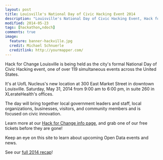 ```yaml
---
layout: post
title: Louisville's National Day of Civic Hacking Event 2014
description: "Louisville's National Day of Civic Hacking Event, Hack for Change May 31, 2014"
modified: 2014-05-23
tags: [hackathon,ndoch]
comments: true
image:
  feature: banner-hackville.jpg
  credit: Michael Schnuerle
  creditlink: http://yourmapper.com/
---
```


Hack for Change Louisville is being held as the city's formal National Day of Civic Hacking event, one of over 119 simultaneous events across the United States. 

It's at UofL Nucleus's new location at 300 East Market Street in downtown Louisville.  Saturday, May 31, 2014 from 9:00 am to 6:00 pm, in suite 260 in XLerateHealth's offices.

The day will bring together local government leaders and staff, local organizations, businesses, visitors, and community members and is focused on civic innovation. 

Learn more at our [Hack for Change info page](http://hackforchange.org/events/hack-for-change-louisville/), and grab one of our free tickets before they are gone!

Keep an eye on this site to learn about upcoming Open Data events and news.

See our [full 2014 recap](http://blog.yourmapper.com/2014/06/hack-for-change-louisville-recap-2014/)!
